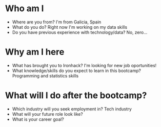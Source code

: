 # Who am I

* Where are you from? I'm from Galicia, Spain
* What do you do? Right now I'm working on my data skills
* Do you have previous experience with technology/data? No, zero...

# Why am I here

* What has brought you to Ironhack? I'm looking for new job oportunities!
* What knowledge/skills do you expect to learn in this bootcamp? Programming and statistics skills

# What will I do after the bootcamp?

* Which industry will you seek employment in? Tech industry
* What will your future role look like? 
* What is your career goal? 

